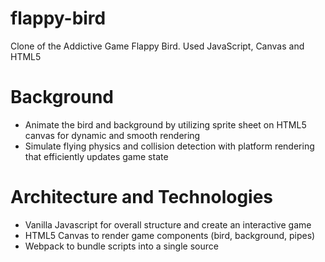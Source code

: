 # flappy-bird
Clone of the Addictive Game Flappy Bird. Used JavaScript, Canvas and HTML5


# Background
- Animate the bird and background by utilizing sprite sheet on HTML5 canvas for dynamic and smooth rendering
- Simulate flying physics and collision detection with platform rendering that efficiently updates game state


# Architecture and Technologies 
- Vanilla Javascript for overall structure and create an interactive game
- HTML5 Canvas to render game components (bird, background, pipes)
- Webpack to bundle scripts into a single source
